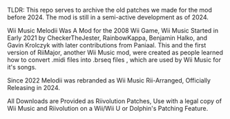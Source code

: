 TLDR: This repo serves to archive the old patches we made for the mod before 2024. The mod is still in a semi-active development as of 2024.

Wii Music Melodii Was A Mod for the 2008 Wii Game, Wii Music Started in Early 2021 
by CheckerTheJester, RainbowKappa, Benjamin Halko, and Gavin Krolczyk
with later contributions from Paniaal. This and the first version of RiiMajor, another Wii Music mod,
were created as people learned how to convert .midi files into .brseq files , which are used by Wii Music for it's songs.

Since 2022 Melodii was rebranded as Wii Music Rii-Arranged, Officially Releasing in 2024. 

All Downloads are Provided as Riivolution Patches, Use with a legal copy of Wii Music and Riivolution on a Wii/Wii U or Dolphin's Patching Feature.
